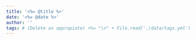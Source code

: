 ```yaml
---
title: '<%= @title %>'
date: '<%= @date %>'
author: ''
tags: # (Delete as appropiate) <%= "\n" + File.read('./data/tags.yml') %>
---
```

